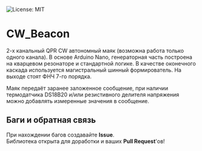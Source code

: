 ![License: MIT](https://img.shields.io/badge/License-MIT-green.svg)
# CW_Beacon
2-х канальный QPR CW автономный маяк (возможна работа только одного канала).
В основе Arduino Nano, генераторная часть построена на кварцевом резонаторе
и стандартной логике. В качестве оконечного каскада используется магистральный
шинный формирователь. На выходе стоят ФНЧ 7-го порядка.

Маяк передаёт заранее заложенное сообщение, при наличии термодатчика DS18B20 и/или резистивного 
делителя напряжения можно добавлять измеренные значения в сообщение.

<a id="feedback"></a>
## Баги и обратная связь
При нахождении багов создавайте **Issue**.  
Библиотека открыта для доработки и ваших **Pull Request**'ов!
